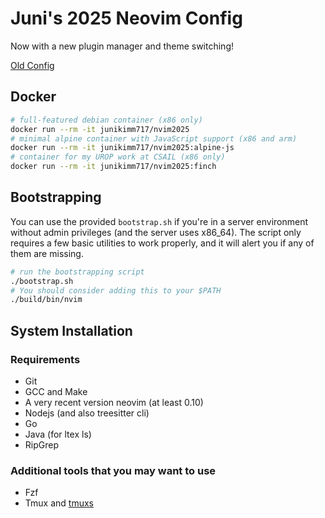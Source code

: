 # Juni's 2025 Neovim Config

Now with a new plugin manager and theme switching!

[Old Config](https://git.junickim.me/junikimm717/nvim2023)

## Docker

```bash
# full-featured debian container (x86 only)
docker run --rm -it junikimm717/nvim2025
# minimal alpine container with JavaScript support (x86 and arm)
docker run --rm -it junikimm717/nvim2025:alpine-js
# container for my UROP work at CSAIL (x86 only)
docker run --rm -it junikimm717/nvim2025:finch
```

## Bootstrapping

You can use the provided `bootstrap.sh` if you're in a server environment
without admin privileges (and the server uses x86_64). The script only requires
a few basic utilities to work properly, and it will alert you if any of them are
missing.

```sh
# run the bootstrapping script
./bootstrap.sh
# You should consider adding this to your $PATH
./build/bin/nvim
```

## System Installation

### Requirements

- Git
- GCC and Make
- A very recent version neovim (at least 0.10)
- Nodejs (and also treesitter cli)
- Go
- Java (for ltex ls)
- RipGrep

### Additional tools that you may want to use

- Fzf
- Tmux and [tmuxs](https://github.com/junikimm717/tmuxs)
